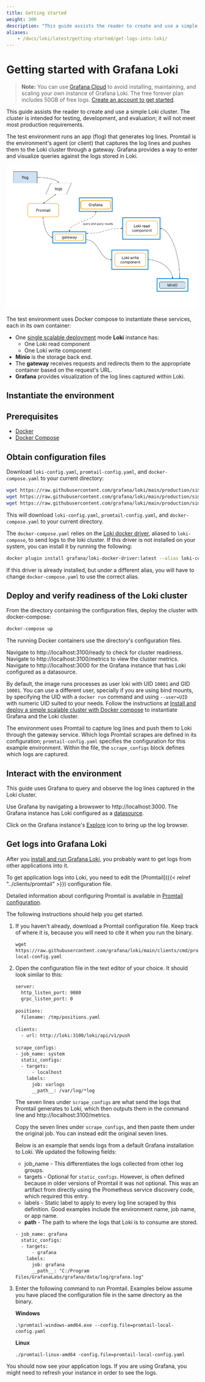 ```yaml
---
title: Getting started
weight: 300
description: "This guide assists the reader to create and use a simple Loki cluster for testing and evaluation purposes."
aliases:
    - /docs/loki/latest/getting-started/get-logs-into-loki/
---
```


# Getting started with Grafana Loki

> **Note:** You can use [Grafana Cloud](https://grafana.com/products/cloud/features/#cloud-logs) to avoid installing, maintaining, and scaling your own instance of Grafana Loki. The free forever plan includes 50GB of free logs. [Create an account to get started](https://grafana.com/auth/sign-up/create-user?pg=docs-loki&plcmt=in-text).

This guide assists the reader to create and use a simple Loki cluster.
The cluster is intended for testing, development, and evaluation;
it will not meet most production requirements.

The test environment runs an app (flog) that generates log lines.
Promtail is the environment's agent (or client) that captures the log lines and pushes them to the Loki cluster through a gateway.
Grafana provides a way to enter and visualize queries against the logs stored in Loki.
 
![Simple scalable deployment test environment](simple-scalable-test-environment.png)

The test environment uses Docker compose to instantiate these services, each in its own container: 

- One [single scalable deployment](../fundamentals/architecture/deployment-modes/) mode **Loki** instance has:
    - One Loki read component
    - One Loki write component
- **Minio** is the storage back end.
- The **gateway** receives requests and redirects them to the appropriate container based on the request's URL.
- **Grafana** provides visualization of the log lines captured within Loki.

## Instantiate the environment

## Prerequisites

- [Docker](https://docs.docker.com/install)
- [Docker Compose](https://docs.docker.com/compose/install)

## Obtain configuration files

Download `loki-config.yaml`, `promtail-config.yaml`, and `docker-compose.yaml` to your current directory:

```bash
wget https://raw.githubusercontent.com/grafana/loki/main/production/simple-scalable/promtail-config.yaml -O promtail-config.yaml
wget https://raw.githubusercontent.com/grafana/loki/main/production/simple-scalable/loki-config.yaml -O loki-config.yaml
wget https://raw.githubusercontent.com/grafana/loki/main/production/simple-scalable/docker-compose.yaml -O docker-compose.yaml
```

This will download `loki-config.yaml`, `promtail-config.yaml`, and `docker-compose.yaml` to your current directory.

The `docker-compose.yaml` relies on the [Loki docker driver](https://grafana.com/docs/loki/latest/clients/docker-driver/), 
aliased to `loki-compose`, to send logs to the loki cluster. If this driver is not installed on your system, you can install it by running the following:

```bash
docker plugin install grafana/loki-docker-driver:latest --alias loki-compose --grant-all-permissions
```

If this driver is already installed, but under a different alias, you will have to change `docker-compose.yaml` to use the correct alias.

## Deploy and verify readiness of the Loki cluster

From the directory containing the configuration files, deploy the cluster with docker-compose:

```bash
docker-compose up
```

The running Docker containers use the directory's configuration files.

Navigate to http://localhost:3100/ready to check for cluster readiness.
Navigate to http://localhost:3100/metrics to view the cluster metrics.
Navigate to http://localhost:3000 for the Grafana instance that has Loki configured as a datasource.

By default, the image runs processes as user loki with  UID `10001` and GID `10001`.
You can use a different user, specially if you are using bind mounts, by specifying the UID with a `docker run` command and using `--user=UID` with numeric UID suited to your needs.
Follow the instructions at [Install and deploy a simple scalable cluster with Docker compose](../installation/simple-scalable-docker) to instantiate Grafana and the Loki cluster.

The environment uses Promtail to capture log lines and push them to Loki through
the gateway service.
Which logs Promtail scrapes are defined in its configuration;
`promtail-config.yaml` specifies the configuration for this example environment.
Within the file, the `scrape_configs` block defines which logs are captured.

## Interact with the environment

This guide uses Grafana to query and observe the log lines captured in the Loki cluster.

Use Grafana by navigating a browswer to http://localhost:3000.
The Grafana instance has Loki configured as a [datasource](https://grafana.com/docs/grafana/latest/datasources/loki/).

Click on the Grafana instance's [Explore](https://grafana.com/docs/grafana/latest/explore/) icon to bring up the log browser.

## Get logs into Grafana Loki

After you [install and run Grafana Loki](../../installation/local/), you probably want to get logs from other applications into it.

To get application logs into Loki, you need to edit the [Promtail]({{< relref "../clients/promtail" >}}) configuration file.

Detailed information about configuring Promtail is available in [Promtail configuration](../../clients/promtail/configuration/).

The following instructions should help you get started.

1. If you haven't already, download a Promtail configuration file. Keep track of where it is, because you will need to cite it when you run the binary.

    ```
    wget https://raw.githubusercontent.com/grafana/loki/main/clients/cmd/promtail/promtail-local-config.yaml
    ```

1. Open the configuration file in the text editor of your choice. It should look similar to this:

    ```
    server:
      http_listen_port: 9080
      grpc_listen_port: 0
    
    positions:
      filename: /tmp/positions.yaml
    
    clients:
      - url: http://loki:3100/loki/api/v1/push
    
    scrape_configs:
    - job_name: system
      static_configs:
      - targets:
          - localhost
        labels:
          job: varlogs
          __path__: /var/log/*log
    ```

    The seven lines under `scrape_configs` are what send the logs that Promtail generates to Loki, which then outputs them in the command line and http://localhost:3100/metrics.

    Copy the seven lines under `scrape_configs`, and then paste them under the original job. You can instead edit the original seven lines.

    Below is an example that sends logs from a default Grafana installation to Loki. We updated the following fields:
    - job_name - This differentiates the logs collected from other log groups.
    - targets - Optional for `static_configs`. However, is often defined because in older versions of Promtail it was not optional. This was an artifact from directly using the Prometheus service discovery code, which required this entry.
    - labels - Static label to apply to every log line scraped by this definition. Good examples include the environment name, job name, or app name.
    - __path__ - The path to where the logs that Loki is to consume are stored.

    ```
    - job_name: grafana
      static_configs:
      - targets:
          - grafana
        labels:
          job: grafana
          __path__: "C:/Program Files/GrafanaLabs/grafana/data/log/grafana.log"
    ```

1. Enter the following command to run Promtail. Examples below assume you have placed the configuration file in the same directory as the binary.

    **Windows**

    ```
    .\promtail-windows-amd64.exe --config.file=promtail-local-config.yaml
    ```

    **Linux**

    ```
    ./promtail-linux-amd64 -config.file=promtail-local-config.yaml
    ```

You should now see your application logs. If you are using Grafana, you might need to refresh your instance in order to see the logs.
